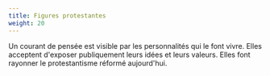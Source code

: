 ```yaml
---
title: Figures protestantes
weight: 20
---
```


Un courant de pensée est visible par les personnalités qui le font vivre.
Elles acceptent d'exposer publiquement leurs idées et leurs valeurs.
Elles font rayonner le protestantisme réformé aujourd'hui.